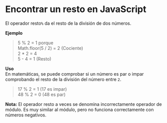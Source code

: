 
# Encontrar un resto en JavaScript

El operador resto`%` da el resto de la división de dos números.

**Ejemplo**

> 5 % 2 = 1 porque  
> Math.floor(5 / 2) = 2 (Cociente)  
> 2 * 2 = 4  
> 5 - 4 = 1 (Resto)

**Uso**  
En matemáticas, se puede comprobar si un número es par o impar comprobando el resto de la división del número entre `2`.

> 17 % 2 = 1 (17 es impar)  
> 48 % 2 = 0 (48 es par)

**Nota:** El operador resto a veces se denomina incorrectamente operador de módulo. Es muy similar al módulo, pero no funciona correctamente con números negativos.